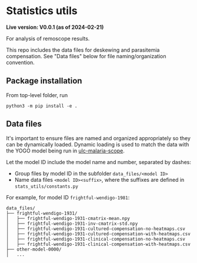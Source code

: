# Statistics utils
**Live version: V0.0.1 (as of 2024-02-21)**

For analysis of remoscope results.

This repo includes the data files for deskewing and parasitemia compensation. See "Data files" below for file naming/organization convention.

## Package installation
From top-level folder, run
```console
python3 -m pip install -e .
```

## Data files
It's important to ensure files are named and organized appropriately so they can be dynamically loaded. Dynamic loading is used to match the data with the YOGO model being run in [ulc-malaria-scope](https://github.com/czbiohub-sf/ulc-malaria-scope).

Let the model ID include the model name and number, separated by dashes:
* Group files by model ID in the subfolder ```data_files/<model ID>```
* Name data files ```<model ID><suffix>```, where the suffixes are defined in ```stats_utils/constants.py```

For example, for model ID ```frightful-wendigo-1981```:
```
data_files/
├── frightful-wendigo-1931/
│   ├── frightful-wendigo-1931-cmatrix-mean.npy
│   ├── frightful-wendigo-1931-inv-cmatrix-std.npy
│   ├── frightful-wendigo-1931-cultured-compensation-no-heatmaps.csv
│   ├── frightful-wendigo-1931-cultured-compensation-with-heatmaps.csv
│   ├── frightful-wendigo-1931-clinical-compensation-no-heatmaps.csv
│   ├── frightful-wendigo-1931-clinical-compensation-with-heatmaps.csv
├── other-model-0000/
│   ... 
```

